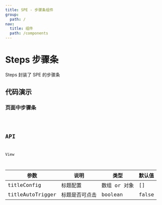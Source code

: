 ```yaml
---
title: SPE - 步骤条组件
group:
  path: /
nav:
  title: 组件
  path: /components
---
```


# Steps 步骤条

Steps 封装了 SPE 的步骤条

## 代码演示

### 页面中步骤条

<code src="./demos/basic.tsx" iframe="500px" title="Steps 页面中步骤条" desc="Steps 页面中步骤条" />

## API

View

| 参数             | 说明           | 类型         | 默认值 |
| ---------------- | -------------- | ------------ | ------ |
| titleConfig      | 标题配置       | 数组 or 对象 | []     |
| titleAutoTrigger | 标题是否可点击 | boolean      | false  |
